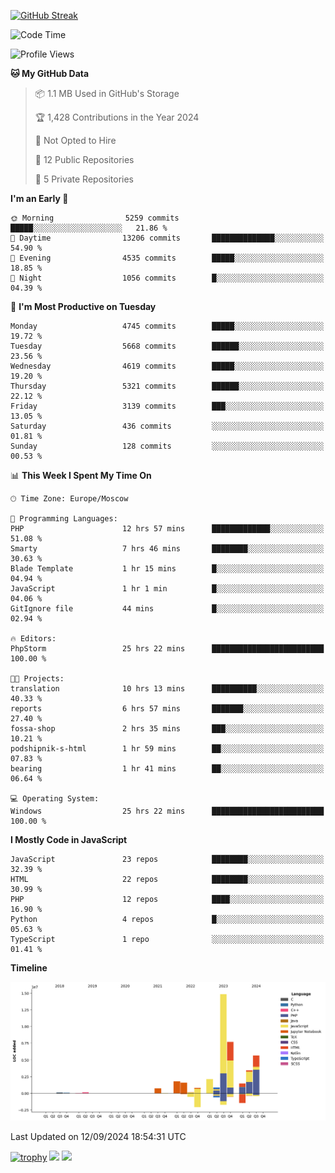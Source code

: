 [![GitHub Streak](https://github-readme-streak-stats.herokuapp.com/?user=yogik10)](https://git.io/streak-stats)
<!--START_SECTION:waka-->
![Code Time](http://img.shields.io/badge/Code%20Time-832%20hrs%201%20min-blue)

![Profile Views](http://img.shields.io/badge/Profile%20Views-1-blue)

**🐱 My GitHub Data** 

> 📦 1.1 MB Used in GitHub's Storage 
 > 
> 🏆 1,428 Contributions in the Year 2024
 > 
> 🚫 Not Opted to Hire
 > 
> 📜 12 Public Repositories 
 > 
> 🔑 5 Private Repositories 
 > 
**I'm an Early 🐤** 

```text
🌞 Morning                5259 commits        █████░░░░░░░░░░░░░░░░░░░░   21.86 % 
🌆 Daytime                13206 commits       ██████████████░░░░░░░░░░░   54.90 % 
🌃 Evening                4535 commits        █████░░░░░░░░░░░░░░░░░░░░   18.85 % 
🌙 Night                  1056 commits        █░░░░░░░░░░░░░░░░░░░░░░░░   04.39 % 
```
📅 **I'm Most Productive on Tuesday** 

```text
Monday                   4745 commits        █████░░░░░░░░░░░░░░░░░░░░   19.72 % 
Tuesday                  5668 commits        ██████░░░░░░░░░░░░░░░░░░░   23.56 % 
Wednesday                4619 commits        █████░░░░░░░░░░░░░░░░░░░░   19.20 % 
Thursday                 5321 commits        ██████░░░░░░░░░░░░░░░░░░░   22.12 % 
Friday                   3139 commits        ███░░░░░░░░░░░░░░░░░░░░░░   13.05 % 
Saturday                 436 commits         ░░░░░░░░░░░░░░░░░░░░░░░░░   01.81 % 
Sunday                   128 commits         ░░░░░░░░░░░░░░░░░░░░░░░░░   00.53 % 
```


📊 **This Week I Spent My Time On** 

```text
🕑︎ Time Zone: Europe/Moscow

💬 Programming Languages: 
PHP                      12 hrs 57 mins      █████████████░░░░░░░░░░░░   51.08 % 
Smarty                   7 hrs 46 mins       ████████░░░░░░░░░░░░░░░░░   30.63 % 
Blade Template           1 hr 15 mins        █░░░░░░░░░░░░░░░░░░░░░░░░   04.94 % 
JavaScript               1 hr 1 min          █░░░░░░░░░░░░░░░░░░░░░░░░   04.06 % 
GitIgnore file           44 mins             █░░░░░░░░░░░░░░░░░░░░░░░░   02.94 % 

🔥 Editors: 
PhpStorm                 25 hrs 22 mins      █████████████████████████   100.00 % 

🐱‍💻 Projects: 
translation              10 hrs 13 mins      ██████████░░░░░░░░░░░░░░░   40.33 % 
reports                  6 hrs 57 mins       ███████░░░░░░░░░░░░░░░░░░   27.40 % 
fossa-shop               2 hrs 35 mins       ███░░░░░░░░░░░░░░░░░░░░░░   10.21 % 
podshipnik-s-html        1 hr 59 mins        ██░░░░░░░░░░░░░░░░░░░░░░░   07.83 % 
bearing                  1 hr 41 mins        ██░░░░░░░░░░░░░░░░░░░░░░░   06.64 % 

💻 Operating System: 
Windows                  25 hrs 22 mins      █████████████████████████   100.00 % 
```

**I Mostly Code in JavaScript** 

```text
JavaScript               23 repos            ████████░░░░░░░░░░░░░░░░░   32.39 % 
HTML                     22 repos            ████████░░░░░░░░░░░░░░░░░   30.99 % 
PHP                      12 repos            ████░░░░░░░░░░░░░░░░░░░░░   16.90 % 
Python                   4 repos             █░░░░░░░░░░░░░░░░░░░░░░░░   05.63 % 
TypeScript               1 repo              ░░░░░░░░░░░░░░░░░░░░░░░░░   01.41 % 
```



**Timeline**

![Lines of Code chart](https://raw.githubusercontent.com/Yogik10/Yogik10/main/assets/bar_graph.png)


 Last Updated on 12/09/2024 18:54:31 UTC
<!--END_SECTION:waka-->
[![trophy](https://github-profile-trophy.vercel.app/?username=yogik10)](https://github.com/ryo-ma/github-profile-trophy)
![](https://github-profile-summary-cards.vercel.app/api/cards/profile-details?username=yogik10&theme=solarized_dark)
![](https://github-profile-summary-cards.vercel.app/api/cards/most-commit-language?username=yogik10&theme=solarized_dark)


